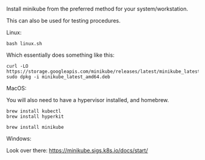 Install minikube from the preferred method for your system/workstation.

This can also be used for testing procedures.


Linux:

```
bash linux.sh
```

Which essentially does something like this:

```
curl -LO https://storage.googleapis.com/minikube/releases/latest/minikube_latest_amd64.deb
sudo dpkg -i minikube_latest_amd64.deb
```

MacOS:

You will also need to have a hypervisor installed, and homebrew.

```
brew install kubectl
brew install hyperkit

brew install minikube
```

Windows:

Look over there: https://minikube.sigs.k8s.io/docs/start/

